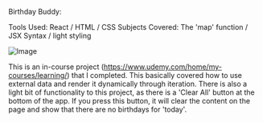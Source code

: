 Birthday Buddy:

Tools Used:  React / HTML / CSS
Subjects Covered:  The 'map' function / JSX Syntax / light styling

![Image](https://github.com/user-attachments/assets/453d6392-7afb-45e3-aef0-1c28d58b86a1)

This is an in-course project (https://www.udemy.com/home/my-courses/learning/) that I completed.  This basically covered how to use external data and render it dynamically through iteration.  There is also a light bit of functionality to this project, as there is a 'Clear All' button at the bottom of the app.  If you press this button, it will clear the content on the page and show that there are no birthdays for 'today'.
